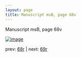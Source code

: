 ```yaml
---
layout: page
title: Manuscript msB, page 68v
---
```


Manuscript msB, page 68v

[![image](http://www.homermultitext.org/iipsrv?OBJ=IIP,1.0&FIF=/project/homer/pyramidal/deepzoom/hmt/vbbifolio/v1/vb_68v_69r.tif&WID=100&CVT=JPEG)](http://www.homermultitext.org/ict2/?urn=urn:cite2:hmt:vbbifolio.v1:vb_68v_69r)

prev:  [68r](../68r) | next:  [69r](../69r)

